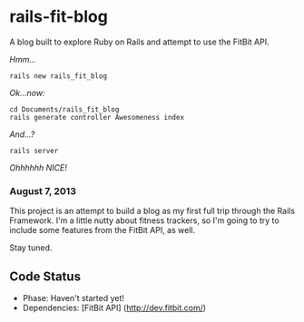 rails-fit-blog
==============

A blog built to explore Ruby on Rails and attempt to use the FitBit API.

_Hmm..._

    rails new rails_fit_blog

_Ok...now:_

    cd Documents/rails_fit_blog
    rails generate controller Awesomeness index

_And...?_

    rails server
    
_Ohhhhhh NICE!_

### August 7, 2013

This project is an attempt to build a blog as my first full trip through the Rails Framework. I'm a 
little nutty about fitness trackers, so I'm going to try to include some features from the FitBit API, as well.

Stay tuned.

## Code Status
* Phase: Haven't started yet!
* Dependencies: [FitBit API] (http://dev.fitbit.com/)
